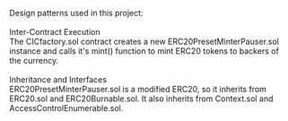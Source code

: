 Design patterns used in this project:<br/>
<br/>
Inter-Contract Execution<br/>
  The CICfactory.sol contract creates a new ERC20PresetMinterPauser.sol instance and calls it's mint() function to mint ERC20 tokens to backers of the currency.<br/>
  <br/>
 Inheritance and Interfaces<br/>
  ERC20PresetMinterPauser.sol is a modified ERC20, so it inherits from ERC20.sol and ERC20Burnable.sol.  It also inherits from Context.sol and AccessControlEnumerable.sol.<br/>
  
